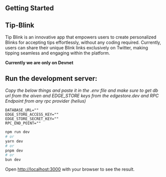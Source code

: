 ## Getting Started

## Tip-Blink

Tip Blink is an innovative app that empowers users to create personalized Blinks for accepting tips effortlessly, without any coding required. Currently, users can share their unique Blink links exclusively on Twitter, making tipping seamless and engaging within the platform.

**Currently we are only on Devnet**

## **Run the development server**:

_Copy the below things and paste it in the .env file and make sure to get db url from the aiven and EDGE_STORE keys from the edgestore.dev and RPC Endpoint from any rpc provider (helius)_

```
DATABASE_URL=""
EDGE_STORE_ACCESS_KEY=""
EDGE_STORE_SECRET_KEY=""
RPC_END_POINT=""
```

```bash
npm run dev
# or
yarn dev
# or
pnpm dev
# or
bun dev
```

Open [http://localhost:3000](http://localhost:3000) with your browser to see the result.
